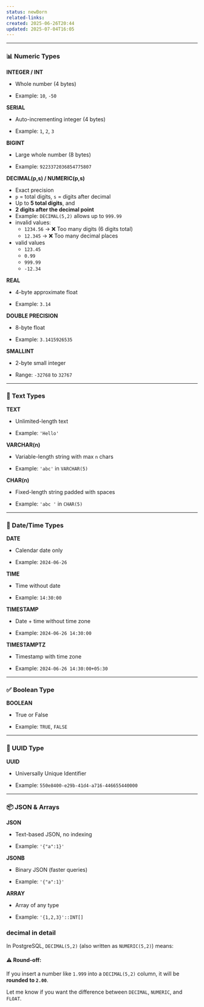```yaml
---
status: newBorn
related-links: 
created: 2025-06-26T20:44
updated: 2025-07-04T16:05
---
```

---


### 📊 Numeric Types

**INTEGER / INT**

- Whole number (4 bytes)
    
- Example: `10`, `-50`
    

**SERIAL**

- Auto-incrementing integer (4 bytes)
    
- Example: `1`, `2`, `3`
    

**BIGINT**

- Large whole number (8 bytes)
    
- Example: `9223372036854775807`
    

**DECIMAL(p,s) / NUMERIC(p,s)**

- Exact precision
- `p` = total digits, `s` = digits after decimal
- Up to **5 total digits**, and
- **2 digits after the decimal point**
- Example: `DECIMAL(5,2)` allows up to `999.99`
- invalid values: 
	- `1234.56` → ❌ Too many digits (6 digits total)
	- `12.345` → ❌ Too many decimal places
- valid values
	- `123.45`
	- `0.99`
	- `999.99`
	- `-12.34`

**REAL**

- 4-byte approximate float
    
- Example: `3.14`
    

**DOUBLE PRECISION**

- 8-byte float
    
- Example: `3.1415926535`
    

**SMALLINT**

- 2-byte small integer
    
- Range: `-32768` to `32767`
    

---

### 📝 Text Types

**TEXT**

- Unlimited-length text
    
- Example: `'Hello'`
    

**VARCHAR(n)**

- Variable-length string with max `n` chars
    
- Example: `'abc'` in `VARCHAR(5)`
    

**CHAR(n)**

- Fixed-length string padded with spaces
    
- Example: `'abc '` in `CHAR(5)`
    

---

### 📅 Date/Time Types

**DATE**

- Calendar date only
    
- Example: `2024-06-26`
    

**TIME**

- Time without date
    
- Example: `14:30:00`
    

**TIMESTAMP**

- Date + time without time zone
    
- Example: `2024-06-26 14:30:00`
    

**TIMESTAMPTZ**

- Timestamp with time zone
    
- Example: `2024-06-26 14:30:00+05:30`
    

---

### ✅ Boolean Type

**BOOLEAN**

- True or False
    
- Example: `TRUE`, `FALSE`
    

---

### 🎯 UUID Type

**UUID**

- Universally Unique Identifier
    
- Example: `550e8400-e29b-41d4-a716-446655440000`
    

---

### 📦 JSON & Arrays

**JSON**

- Text-based JSON, no indexing
    
- Example: `'{"a":1}'`
    

**JSONB**

- Binary JSON (faster queries)
    
- Example: `'{"a":1}'`
    

**ARRAY**

- Array of any type
    
- Example: `'{1,2,3}'::INT[]`

### decimal in detail

In PostgreSQL, `DECIMAL(5,2)` (also written as `NUMERIC(5,2)`) means:



#### ⚠️ Round-off:

If you insert a number like `1.999` into a `DECIMAL(5,2)` column, it will be **rounded to `2.00`**.

Let me know if you want the difference between `DECIMAL`, `NUMERIC`, and `FLOAT`.

